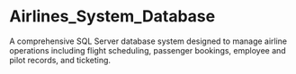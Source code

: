 # Airlines_System_Database
A comprehensive SQL Server database system designed to manage airline operations including flight scheduling, passenger bookings, employee and pilot records, and ticketing.
